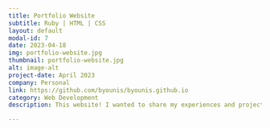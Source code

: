 ```yaml
---
title: Portfolio Website
subtitle: Ruby | HTML | CSS
layout: default
modal-id: 7
date: 2023-04-18
img: portfolio-website.jpg
thumbnail: portfolio-website.jpg
alt: image-alt
project-date: April 2023
company: Personal
link: https://github.com/byounis/byounis.github.io
category: Web Development
description: This website! I wanted to share my experiences and projects with the game development community. Developing a website isn't the hardest thing in the world, but on this project i gave myself a one week deadline. And I think my efforts speak for themselves.

---
```

